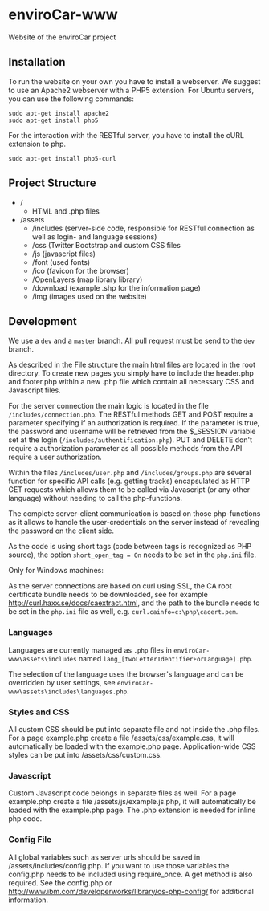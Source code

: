 enviroCar-www
=============

Website of the enviroCar project

Installation
------------

To run the website on your own you have to install a webserver. We suggest to use an Apache2 webserver with a PHP5 extension. For Ubuntu servers, you can use the following commands:

```
sudo apt-get install apache2
sudo apt-get install php5
```

For the interaction with the RESTful server, you have to install the cURL extension to php.

```
sudo apt-get install php5-curl
```

Project Structure
-----------------

* /
  * HTML and .php files
* /assets
  * /includes (server-side code, responsible for RESTful connection as well as login- and language sessions)
  * /css (Twitter Bootstrap and custom CSS files
  * /js (javascript files)
  * /font (used fonts)
  * /ico (favicon for the browser)
  * /OpenLayers (map library library)
  * /download (example .shp for the information page)
  * /img (images used on the website)


Development
-----------

We use a ``dev`` and a ``master`` branch. All pull request must be send to the ``dev`` branch.

As described in the File structure the main html files are located in the root directory. To create new pages you simply have to include the header.php and footer.php within a new .php file which contain all necessary CSS and Javascript files.

For the server connection the main logic is located in the file ``/includes/connection.php``. The RESTful methods GET and POST require a parameter specifying if an authorization is required. If the parameter is true, the password and username will be retrieved from the $_SESSION variable set at the login (``/includes/authentification.php``). PUT and DELETE don't require a authorization parameter as all possible methods from the API require a user authorization.

Within the files ``/includes/user.php`` and ``/includes/groups.php`` are several function for specific API calls (e.g. getting tracks) encapsulated as HTTP GET requests which allows them to be called via Javascript (or any other language) without needing to call the php-functions.

The complete server-client communication is based on those php-functions as it allows to handle the user-credentials on the server instead of revealing the password on the client side.

As the code is using short tags (code between <? and ?> tags is recognized as PHP source), the option ``short_open_tag = On`` needs to be set in the ``php.ini`` file. 

Only for Windows machines:

As the server connections are based on curl using SSL, the CA root certificate bundle needs to be downloaded, see for example http://curl.haxx.se/docs/caextract.html, and the path to the bundle needs to be set in the ``php.ini`` file as well, e.g. ``curl.cainfo=c:\php\cacert.pem``.

### Languages

Languages are currently managed as ``.php`` files in ``enviroCar-www\assets\includes`` named ``lang_[twoLetterIdentifierForLanguage].php``.

The selection of the language uses the browser's language and can be overridden by user settings, see ``enviroCar-www\assets\includes\languages.php``.


### Styles and CSS

All custom CSS should be put into separate file and not inside the .php files. For a page example.php create a file /assets/css/example.css, it will automatically be loaded with the example.php page. Application-wide CSS styles can be put into /assets/css/custom.css.

### Javascript
Custom Javascript code belongs in separate files as well. For a page example.php create a file /assets/js/example.js.php, it will automatically be loaded with the example.php page. The .php extension is needed for inline php code.

### Config File
All global variables such as server urls should be saved in /assets/includes/config.php. If you want to use those variables the config.php needs to be included using require_once. A get method is also required. See the config.php or http://www.ibm.com/developerworks/library/os-php-config/ for additional information.
